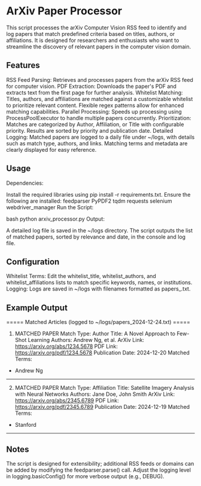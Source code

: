 # ArXiv Paper Processor
This script processes the arXiv Computer Vision RSS feed to identify and log papers that match predefined criteria based on titles, authors, or affiliations. It is designed for researchers and enthusiasts who want to streamline the discovery of relevant papers in the computer vision domain.

## Features
RSS Feed Parsing: Retrieves and processes papers from the arXiv RSS feed for computer vision.
PDF Extraction: Downloads the paper's PDF and extracts text from the first page for further analysis.
Whitelist Matching:
Titles, authors, and affiliations are matched against a customizable whitelist to prioritize relevant content.
Flexible regex patterns allow for enhanced matching capabilities.
Parallel Processing: Speeds up processing using ProcessPoolExecutor to handle multiple papers concurrently.
Prioritization:
Matches are categorized by Author, Affiliation, or Title with configurable priority.
Results are sorted by priority and publication date.
Detailed Logging:
Matched papers are logged to a daily file under ~/logs, with details such as match type, authors, and links.
Matching terms and metadata are clearly displayed for easy reference.
## Usage
Dependencies:

Install the required libraries using pip install -r requirements.txt.
Ensure the following are installed:
feedparser
PyPDF2
tqdm
requests
selenium
webdriver_manager
Run the Script:

bash python arxiv_processor.py
Output:

A detailed log file is saved in the ~/logs directory.
The script outputs the list of matched papers, sorted by relevance and date, in the console and log file.
## Configuration
Whitelist Terms:
Edit the whitelist_title, whitelist_authors, and whitelist_affiliations lists to match specific keywords, names, or institutions.
Logging:
Logs are saved in ~/logs with filenames formatted as papers_<YYYY-MM-DD>.txt.
## Example Output
===== Matched Articles (logged to ~/logs/papers_2024-12-24.txt) =====

1. MATCHED PAPER
Match Type: Author
Title: A Novel Approach to Few-Shot Learning
Authors: Andrew Ng, et al.
ArXiv Link: https://arxiv.org/abs/1234.5678
PDF Link: https://arxiv.org/pdf/1234.5678
Publication Date: 2024-12-20
Matched Terms:
  - Andrew Ng
--------------------------------------------------

2. MATCHED PAPER
Match Type: Affiliation
Title: Satellite Imagery Analysis with Neural Networks
Authors: Jane Doe, John Smith
ArXiv Link: https://arxiv.org/abs/2345.6789
PDF Link: https://arxiv.org/pdf/2345.6789
Publication Date: 2024-12-19
Matched Terms:
  - Stanford
--------------------------------------------------
## Notes
The script is designed for extensibility; additional RSS feeds or domains can be added by modifying the feedparser.parse() call.
Adjust the logging level in logging.basicConfig() for more verbose output (e.g., DEBUG).
